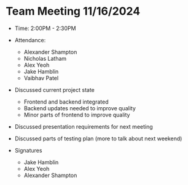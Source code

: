 # Team Meeting 11/16/2024

- Time: 2:00PM - 2:30PM

- Attendance:

  - Alexander Shampton
  - Nicholas Latham
  - Alex Yeoh
  - Jake Hamblin
  - Vaibhav Patel

- Discussed current project state
  - Frontend and backend integrated
  - Backend updates needed to improve quality
  - Minor parts of frontend to improve quality
- Discussed presentation requirements for next meeting
- Discussed parts of testing plan (more to talk about next weekend)
    
- Signatures
  - Jake Hamblin
  - Alex Yeoh
  - Alexander Shampton
